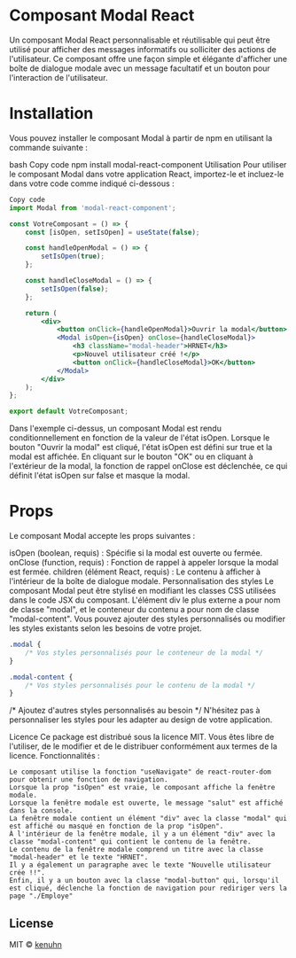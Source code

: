 # Composant Modal React
Un composant Modal React personnalisable et réutilisable qui peut être utilisé pour afficher des messages informatifs ou solliciter des actions de l'utilisateur. Ce composant offre une façon simple et élégante d'afficher une boîte de dialogue modale avec un message facultatif et un bouton pour l'interaction de l'utilisateur.

# Installation
Vous pouvez installer le composant Modal à partir de npm en utilisant la commande suivante :

bash
Copy code
npm install modal-react-component
Utilisation
Pour utiliser le composant Modal dans votre application React, importez-le et incluez-le dans votre code comme indiqué ci-dessous :

```jsx
Copy code
import Modal from 'modal-react-component';

const VotreComposant = () => {
    const [isOpen, setIsOpen] = useState(false);

    const handleOpenModal = () => {
        setIsOpen(true);
    };

    const handleCloseModal = () => {
        setIsOpen(false);
    };

    return (
        <div>
            <button onClick={handleOpenModal}>Ouvrir la modal</button>
            <Modal isOpen={isOpen} onClose={handleCloseModal}>
                <h3 className="modal-header">HRNET</h3>
                <p>Nouvel utilisateur créé !</p>
                <button onClick={handleCloseModal}>OK</button>
            </Modal>
        </div>
    );
};

export default VotreComposant;
```

Dans l'exemple ci-dessus, un composant Modal est rendu conditionnellement en fonction de la valeur de l'état isOpen. Lorsque le bouton "Ouvrir la modal" est cliqué, l'état isOpen est défini sur true et la modal est affichée. En cliquant sur le bouton "OK" ou en cliquant à l'extérieur de la modal, la fonction de rappel onClose est déclenchée, ce qui définit l'état isOpen sur false et masque la modal.

# Props
Le composant Modal accepte les props suivantes :

isOpen (boolean, requis) : Spécifie si la modal est ouverte ou fermée.
onClose (function, requis) : Fonction de rappel à appeler lorsque la modal est fermée.
children (élément React, requis) : Le contenu à afficher à l'intérieur de la boîte de dialogue modale.
Personnalisation des styles
Le composant Modal peut être stylisé en modifiant les classes CSS utilisées dans le code JSX du composant. L'élément div le plus externe a pour nom de classe "modal", et le conteneur du contenu a pour nom de classe "modal-content". Vous pouvez ajouter des styles personnalisés ou modifier les styles existants selon les besoins de votre projet.



``` css
.modal {
    /* Vos styles personnalisés pour le conteneur de la modal */
}

.modal-content {
    /* Vos styles personnalisés pour le contenu de la modal */
}
```
/* Ajoutez d'autres styles personnalisés au besoin */
N'hésitez pas à personnaliser les styles pour les adapter au design de votre application.

Licence
Ce package est distribué sous la licence MIT. Vous êtes libre de l'utiliser, de le modifier et de le distribuer conformément aux termes de la licence.
 Fonctionnalités :

    Le composant utilise la fonction "useNavigate" de react-router-dom pour obtenir une fonction de navigation.
    Lorsque la prop "isOpen" est vraie, le composant affiche la fenêtre modale.
    Lorsque la fenêtre modale est ouverte, le message "salut" est affiché dans la console.
    La fenêtre modale contient un élément "div" avec la classe "modal" qui est affiché ou masqué en fonction de la prop "isOpen".
    À l'intérieur de la fenêtre modale, il y a un élément "div" avec la classe "modal-content" qui contient le contenu de la fenêtre.
    Le contenu de la fenêtre modale comprend un titre avec la classe "modal-header" et le texte "HRNET".
    Il y a également un paragraphe avec le texte "Nouvelle utilisateur crée !!".
    Enfin, il y a un bouton avec la classe "modal-button" qui, lorsqu'il est cliqué, déclenche la fonction de navigation pour rediriger vers la page "./Employe"

## License

MIT © [kenuhn](https://github.com/kenuhn)

